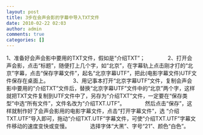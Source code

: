 ```yaml
---
layout: post
title: 3步在会声会影的字幕中导入TXT文件
date: 2010-02-22 02:03
author: admin
comments: true
categories: []
---
```

1、准备好会声会影中要用的TXT文件，假如是“介绍TXT”；　　 　　2、打开会声会影，点击“标题”，随便打上几个字，如“北京”，在字幕轨上点击刚才打的“北京”字幕，点击“保存字幕文件”，起名“北京字幕UTF”，把此(电影字幕文件)UTF文件保存在桌面上。 　　 　　3、用记事本打开“北京字幕UTF”文件，复制会声会影中要用的“介绍TXT”文件后，替换“北京字幕UTF”文件中的“北京”两个字，这样就把TXT文件复制到UTF文件中了，另存为“介绍TXT”文件，一定要在“保存类型”中选“所有文件”，文件名改为“介绍TXT.UTF”。　　 　　然后点击“保存”，这样就制作好了会声会影用的电影字幕文件，点击“打开字幕文件”，选 “介绍TXT.UTF”导入即可，拖动“介绍TXT.UTF”字幕文件，可使“介绍TXT.UTF”字幕文件移动的速度变快或变慢。　　 　　选择字体“大黑”、字号“21”、颜色“白色”。
